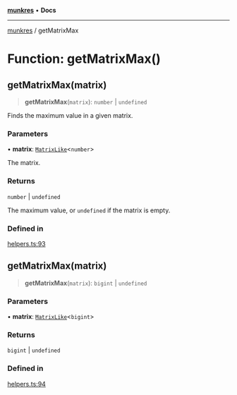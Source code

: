 [**munkres**](../README.md) • **Docs**

***

[munkres](../globals.md) / getMatrixMax

# Function: getMatrixMax()

## getMatrixMax(matrix)

> **getMatrixMax**(`matrix`): `number` \| `undefined`

Finds the maximum value in a given matrix.

### Parameters

• **matrix**: [`MatrixLike`](../type-aliases/MatrixLike.md)\<`number`\>

The matrix.

### Returns

`number` \| `undefined`

The maximum value, or `undefined` if the matrix is empty.

### Defined in

[helpers.ts:93](https://github.com/havelessbemore/munkres/blob/fc5da44f86c5eaa709ab282574feb1e91e030644/src/helpers.ts#L93)

## getMatrixMax(matrix)

> **getMatrixMax**(`matrix`): `bigint` \| `undefined`

### Parameters

• **matrix**: [`MatrixLike`](../type-aliases/MatrixLike.md)\<`bigint`\>

### Returns

`bigint` \| `undefined`

### Defined in

[helpers.ts:94](https://github.com/havelessbemore/munkres/blob/fc5da44f86c5eaa709ab282574feb1e91e030644/src/helpers.ts#L94)
